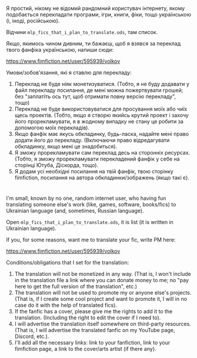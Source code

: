 #
Я простий, нікому не відомий рандомний користувач інтернету, якому подобається перекладати програми, ігри, книги, фіки, тощо українською (і, іноді, російською).

Відчини `mlp_fics_that_i_plan_to_translate.ods`, там список.

Якщо, якимось чином дивним, ти бажаєш, щоб я взявся за переклад твого фанфіка українською, напиши сюди:

https://www.fimfiction.net/user/595939/volkov

Умови/зобов'язання, які я ставлю для перекладу:
1. Переклад не буде ніяк монетизуватися. (Тобто, я не буду додавати у файл перекладу посилання, де мені можна пожертвувати грошей; без "заплатіть ось тут, щоб отримати повну версію перекладу", тощо)
2. Переклад не буде використовуватися для просування моїх або чиїх щесь проектів. (Тобто, якщо я створю якийсь крутий проект і захочу його прорекламувати, я в жодному випадку не стану це робити за допомогою моїх перекладів).
3. Якщо фанфік має якусь обкладинку, будь-ласка, надайте мені право додати його до перекладу. (Включаючи право відредагувати обкладинку, якщо мені це знадобиться).
4. Я зможу прорекламувати сам переклад десь на сторонніх ресурсах. (Тобто, я зможу прорекламувати перекладений фанфік у себе на сторінці Ютуба, Діскорда, тощо).
5. Я додам усі необхідні посилання на твій фанфік, твою сторінку fimfiction, посилання на автора обкладинки/зображень (якщо такі є).
#
I'm small, known by no one, random internet user, who having fun translating someone else's work (like, games, software, books/fics) to Ukrainian language (and, sometimes, Russian language).

Open  `mlp_fics_that_i_plan_to_translate.ods`, it is list (it is written in Ukrainian language).

If you, for some reasons, want me to translate your fic, write PM here:

https://www.fimfiction.net/user/595939/volkov

Conditions/obligations that I set for the translation:
1. The translation will not be monetized in any way. (That is, I won't include in the translation file a link where you can donate money to me; no "pay here to get the full version of the translation", etc.)
2. The translation will not be used to promote my or anyone else's projects. (That is, if I create some cool project and want to promote it, I will in no case do it with the help of translated fics).
3. If the fanfic has a cover, please give me the rights to add it to the translation. (Including the right to edit the cover if I need to).
4. I will advertise the translation itself somewhere on third-party resources. (That is, I will advertise the translated fanfic on my YouTube page, Discord, etc.).
5. I'll add all the necessary links: link to your fanfiction, link to your fimfiction page, a link to the cover/arts artist (if there any).
